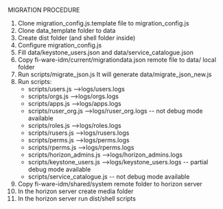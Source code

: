 MIGRATION PROCEDURE

1. Clone migration_config.js.template file to migration_config.js
2. Clone data_template folder to data
3. Create dist folder (and shell folder inside)
4. Configure migration_config.js
5. Fill data/keystone_users.json and data/service_catalogue.json
6. Copy fi-ware-idm/current/migrationdata.json remote file to data/ local folder
7. Run scripts/migrate_json.js It will generate data/migrate_json_new.js
8. Run scripts: 
	- scripts/users.js -->logs/users.logs
	- scripts/orgs.js -->logs/orgs.logs
	- scripts/apps.js -->logs/apps.logs
	- scripts/ruser_org.js -->logs/ruser_org.logs  -- not debug mode available
	- scripts/roles.js -->logs/roles.logs
	- scripts/rusers.js -->logs/rusers.logs
	- scripts/perms.js -->logs/perms.logs
	- scripts/rperms.js -->logs/rperms.logs
	- scripts/horizon_admins.js -->logs/horizon_admins.logs
	- scripts/keystone_users.js -->logs/keystone_users.logs  -- partial debug mode available
	- scripts/service_catalogue.js  -- not debug mode available
9. Copy fi-ware-idm/shared/system remote folder to horizon server	
10. In the horizon server create media folder
11. In the horizon server run dist/shell scripts
